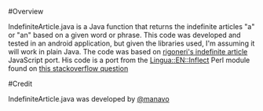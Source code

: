 #Overview

IndefiniteArticle.java is a Java function that returns the indefinite articles "a" or "an" based on a given word or phrase. This code was developed and tested in an android application, but given the libraries used, I'm assuming it will work in plain Java. The code was based on [rigoneri's indefinite article] JavaScript port. His code is a port from the [Lingua::EN::Inflect] Perl module found on [this stackoverflow question]

#Credit

IndefiniteArticle.java was developed by [@manavo]

[Lingua::EN::Inflect]: http://search.cpan.org/dist/Lingua-EN-Inflect/lib/Lingua/EN/Inflect.pm#PROVIDING_INDEFINITE_ARTICLES
[this stackoverflow question]: http://stackoverflow.com/questions/4558437
[rigoneri's indefinite article]: https://github.com/rigoneri/indefinite-article.js
[@manavo]: http://twitter.com/manavo